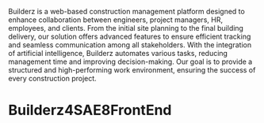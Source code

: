 Builderz is a web-based construction management platform designed to enhance collaboration between engineers, project managers, HR, employees, and clients. From the initial site planning to the final building delivery, our solution offers advanced features to ensure efficient tracking and seamless communication among all stakeholders. With the integration of artificial intelligence, Builderz automates various tasks, reducing management time and improving decision-making. Our goal is to provide a structured and high-performing work environment, ensuring the success of every construction project.
# Builderz4SAE8FrontEnd
